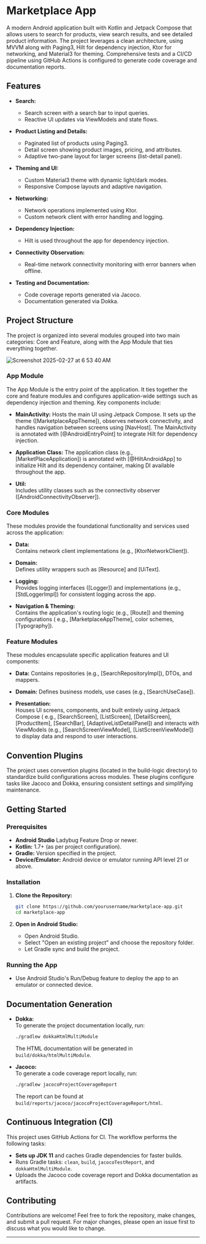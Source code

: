 # Marketplace App

A modern Android application built with Kotlin and Jetpack Compose that allows users to search for
products, view search results, and see detailed product information. The project leverages a clean
architecture, using MVVM along with Paging3, Hilt for dependency injection, Ktor for networking, and
Material3 for theming. Comprehensive tests and a CI/CD pipeline using GitHub Actions is configured
to generate code coverage and documentation reports.

## Features

- **Search:**
    - Search screen with a search bar to input queries.
    - Reactive UI updates via ViewModels and state flows.

- **Product Listing and Details:**
    - Paginated list of products using Paging3.
    - Detail screen showing product images, pricing, and attributes.
    - Adaptive two-pane layout for larger screens (list-detail panel).

- **Theming and UI:**
    - Custom Material3 theme with dynamic light/dark modes.
    - Responsive Compose layouts and adaptive navigation.

- **Networking:**
    - Network operations implemented using Ktor.
    - Custom network client with error handling and logging.

- **Dependency Injection:**
    - Hilt is used throughout the app for dependency injection.

- **Connectivity Observation:**
    - Real-time network connectivity monitoring with error banners when offline.

- **Testing and Documentation:**
    - Code coverage reports generated via Jacoco.
    - Documentation generated via Dokka.

## Project Structure

The project is organized into several modules grouped into two main categories: Core and Feature,
along with the App Module that ties everything together.

![Screenshot 2025-02-27 at 6 53 40 AM](https://github.com/user-attachments/assets/a4fd9a99-7035-47b9-9a87-cf61ada2651b)

### App Module

The App Module is the entry point of the application. It ties together the core and feature modules
and configures application-wide settings such as dependency injection and theming. Key components
include:

- **MainActivity:**
  Hosts the main UI using Jetpack Compose. It sets up the theme ([MarketplaceAppTheme]), observes
  network connectivity, and handles navigation between screens using [NavHost].
  The MainActivity is annotated with [@AndroidEntryPoint] to integrate Hilt for dependency
  injection.

- **Application Class:**
  The application class (e.g., [MarketPlaceApplication]) is annotated with [@HiltAndroidApp] to
  initialize Hilt and its dependency container, making DI available throughout the app.

- **Util:**  
  Includes utility classes such as the connectivity observer ([AndroidConnectivityObserver]).

### Core Modules

These modules provide the foundational functionality and services used across the application:

- **Data:**  
  Contains network client implementations (e.g., [KtorNetworkClient]).

- **Domain:**  
  Defines utility wrappers such as [Resource] and [UiText].

- **Logging:**  
  Provides logging interfaces ([Logger]) and implementations (e.g., [StdLoggerImpl]) for consistent
  logging across the app.

- **Navigation & Theming:**  
  Contains the application's routing logic (e.g., [Route]) and theming configurations (
  e.g., [MarketplaceAppTheme], color schemes, [Typography]).

### Feature Modules

These modules encapsulate specific application features and UI components:

- **Data:**
  Contains repositories (e.g., [SearchRepositoryImpl]), DTOs, and mappers.

- **Domain:**
  Defines business models, use cases (e.g., [SearchUseCase]).

- **Presentation:**  
  Houses UI screens, components, and built entirely using Jetpack Compose (
  e.g., [SearchScreen], [ListScreen], [DetailScreen], [ProductItem], [SearchBar], [AdaptiveListDetailPanel])
  and interacts with ViewModels (e.g., [SearchScreenViewModel], [ListScreenViewModel]) to display
  data and respond to user interactions.

## Convention Plugins

The project uses convention plugins (located in the build-logic directory) to standardize build
configurations across modules. These plugins configure tasks like Jacoco and Dokka, ensuring
consistent settings and simplifying maintenance.

## Getting Started

### Prerequisites

- **Android Studio** Ladybug Feature Drop or newer.
- **Kotlin:** 1.7+ (as per project configuration).
- **Gradle:** Version specified in the project.
- **Device/Emulator:** Android device or emulator running API level 21 or above.

### Installation

1. **Clone the Repository:**

   ```bash
   git clone https://github.com/yourusername/marketplace-app.git
   cd marketplace-app
   ```

2. **Open in Android Studio:**

    - Open Android Studio.
    - Select "Open an existing project" and choose the repository folder.
    - Let Gradle sync and build the project.

### Running the App

- Use Android Studio's Run/Debug feature to deploy the app to an emulator or connected device.

## Documentation Generation

- **Dokka:**  
  To generate the project documentation locally, run:
  ```bash
  ./gradlew dokkaHtmlMultiModule
  ```
  The HTML documentation will be generated in `build/dokka/htmlMultiModule`.
  
- **Jacoco:**  
  To generate a code coverage report locally, run:
  ```bash
  ./gradlew jacocoProjectCoverageReport
  ```
  The report can be found at `build/reports/jacoco/jacocoProjectCoverageReport/html`.

## Continuous Integration (CI)

This project uses GitHub Actions for CI. The workflow performs the following tasks:

- **Sets up JDK 11** and caches Gradle dependencies for faster builds.
- Runs Gradle tasks: `clean`, `build`, `jacocoTestReport`, and `dokkaHtmlMultiModule`.
- Uploads the Jacoco code coverage report and Dokka documentation as artifacts.

## Contributing

Contributions are welcome! Feel free to fork the repository, make changes, and submit a pull
request. For major changes, please open an issue first to discuss what you would like to change.

---
